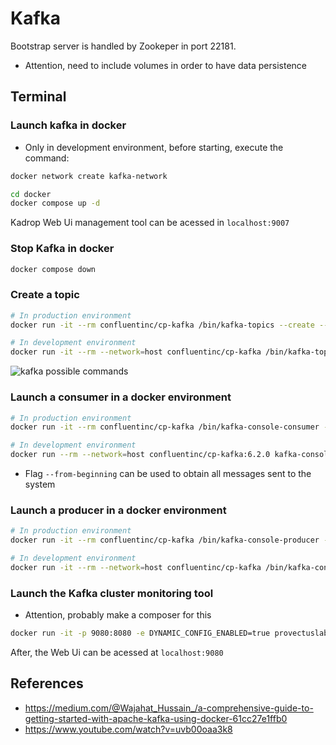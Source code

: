 # Kafka

Bootstrap server is handled by Zookeper in port 22181.

* Attention, need to include volumes in order to have data persistence

## Terminal

### Launch kafka in docker

* Only in development environment, before starting, execute the command:
```bash
docker network create kafka-network
```

```bash
cd docker
docker compose up -d
```

Kadrop Web Ui management tool can be acessed in `localhost:9007`

### Stop Kafka in docker

```bash
docker compose down
```



### Create a topic

```bash
# In production environment
docker run -it --rm confluentinc/cp-kafka /bin/kafka-topics --create --topic <TOPIC> --bootstrap-server <HOST_IP_ADDRESS>:29092

# In development environment
docker run -it --rm --network=host confluentinc/cp-kafka /bin/kafka-topics --create --topic hello-world --bootstrap-server localhost:9092
```

![kafka possible commands](image.png)

### Launch a consumer in a docker environment

```bash
# In production environment
docker run -it --rm confluentinc/cp-kafka /bin/kafka-console-consumer --bootstrap-server <HOST_IP_ADDRESS>:29092 --topic <TOPIC>

# In development environment
docker run --rm --network=host confluentinc/cp-kafka:6.2.0 kafka-console-consumer --bootstrap-server localhost:9092 --topic hello-world
```

* Flag `--from-beginning` can be used to obtain all messages sent to the system


### Launch a producer in a docker environment
```bash
# In production environment
docker run -it --rm confluentinc/cp-kafka /bin/kafka-console-producer --bootstrap-server <HOST_IP_ADDRESS>:29092 --topic <TOPIC>

# In development environment
docker run -it --rm --network=host confluentinc/cp-kafka /bin/kafka-console-producer --bootstrap-server localhost:9092 --topic hello-world
```

### Launch the Kafka cluster monitoring tool

* Attention, probably make a composer for this

```bash
docker run -it -p 9080:8080 -e DYNAMIC_CONFIG_ENABLED=true provectuslabs/kafka-ui
```

After, the Web Ui can be acessed at `localhost:9080`

## References

* https://medium.com/@Wajahat_Hussain_/a-comprehensive-guide-to-getting-started-with-apache-kafka-using-docker-61cc27e1ffb0
* https://www.youtube.com/watch?v=uvb00oaa3k8